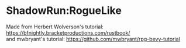 # ShadowRun:RogueLike

Made from Herbert Wolverson's tutorial: https://bfnightly.bracketproductions.com/rustbook/  
and mwbryant's tutorial: https://github.com/mwbryant/rpg-bevy-tutorial  
